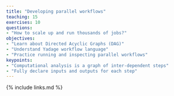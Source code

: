 ```yaml
---
title: "Developing parallel workflows"
teaching: 15
exercises: 10
questions:
- "How to scale up and run thousands of jobs?"
objectives:
- "Learn about Directed Acyclic Graphs (DAG)"
- "Understand Yadage workflow language"
- "Practice running and inspecting parallel workflows"
keypoints:
- "Computational analysis is a graph of inter-dependent steps"
- "Fully declare inputs and outputs for each step"
---
```


{% include links.md %}

